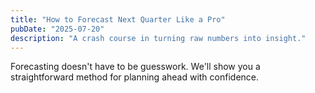 ```yaml
---
title: "How to Forecast Next Quarter Like a Pro"
pubDate: "2025-07-20"
description: "A crash course in turning raw numbers into insight."
---
```


Forecasting doesn't have to be guesswork. We'll show you a straightforward method for planning ahead with confidence.
